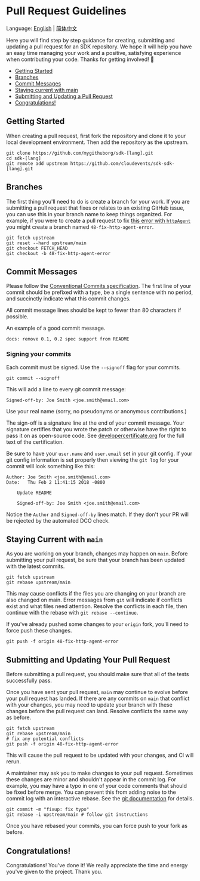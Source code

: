 # Pull Request Guidelines

Language: [English](SDK-PR-guidelines.md) | [简体中文](/docs/languages/zh-CN/SDK-PR-guidelines.md)

<!-- no verify-specs -->

Here you will find step by step guidance for creating, submitting and updating
a pull request for an SDK repository. We hope it will help you have an easy time
managing your work and a positive, satisfying experience when contributing
your code. Thanks for getting involved! :rocket:

- [Getting Started](#getting-started)
- [Branches](#branches)
- [Commit Messages](#commit-messages)
- [Staying current with main](#staying-current-with-main)
- [Submitting and Updating a Pull Request](#submitting-and-updating-your-pull-request)
- [Congratulations!](#congratulations)

## Getting Started

When creating a pull request, first fork the repository and clone it to your
local development environment. Then add the repository as the upstream.

```console
git clone https://github.com/mygithuborg/sdk-[lang].git
cd sdk-[lang]
git remote add upstream https://github.com/cloudevents/sdk-sdk-[lang].git
```

## Branches

The first thing you'll need to do is create a branch for your work.
If you are submitting a pull request that fixes or relates to an existing
GitHub issue, you can use this in your branch name to keep things organized.
For example, if you were to create a pull request to fix
[this error with `httpAgent`](https://github.com/cloudevents/sdk-javascript/issues/48)
you might create a branch named `48-fix-http-agent-error`.

```console
git fetch upstream
git reset --hard upstream/main
git checkout FETCH_HEAD
git checkout -b 48-fix-http-agent-error
```

## Commit Messages

Please follow the
[Conventional Commits specification](https://www.conventionalcommits.org/en/v1.0.0/#summary).
The first line of your commit should be prefixed with a type, be a single
sentence with no period, and succinctly indicate what this commit changes.

All commit message lines should be kept to fewer than 80 characters if possible.

An example of a good commit message.

```log
docs: remove 0.1, 0.2 spec support from README
```

### Signing your commits

Each commit must be signed. Use the `--signoff` flag for your commits.

```console
git commit --signoff
```

This will add a line to every git commit message:

    Signed-off-by: Joe Smith <joe.smith@email.com>

Use your real name (sorry, no pseudonyms or anonymous contributions.)

The sign-off is a signature line at the end of your commit message. Your
signature certifies that you wrote the patch or otherwise have the right to pass
it on as open-source code. See [developercertificate.org](http://developercertificate.org/)
for the full text of the certification.

Be sure to have your `user.name` and `user.email` set in your git config.
If your git config information is set properly then viewing the `git log`
for your commit will look something like this:

```
Author: Joe Smith <joe.smith@email.com>
Date:   Thu Feb 2 11:41:15 2018 -0800

    Update README

    Signed-off-by: Joe Smith <joe.smith@email.com>
```

Notice the `Author` and `Signed-off-by` lines match. If they don't your PR will
be rejected by the automated DCO check.

## Staying Current with `main`

As you are working on your branch, changes may happen on `main`. Before
submitting your pull request, be sure that your branch has been updated
with the latest commits.

```console
git fetch upstream
git rebase upstream/main
```

This may cause conflicts if the files you are changing on your branch are
also changed on main. Error messages from `git` will indicate if conflicts
exist and what files need attention. Resolve the conflicts in each file, then
continue with the rebase with `git rebase --continue`.

If you've already pushed some changes to your `origin` fork, you'll
need to force push these changes.

```console
git push -f origin 48-fix-http-agent-error
```

## Submitting and Updating Your Pull Request

Before submitting a pull request, you should make sure that all of the tests
successfully pass.

Once you have sent your pull request, `main` may continue to evolve
before your pull request has landed. If there are any commits on `main`
that conflict with your changes, you may need to update your branch with
these changes before the pull request can land. Resolve conflicts the same
way as before.

```console
git fetch upstream
git rebase upstream/main
# fix any potential conflicts
git push -f origin 48-fix-http-agent-error
```

This will cause the pull request to be updated with your changes, and
CI will rerun.

A maintainer may ask you to make changes to your pull request. Sometimes these
changes are minor and shouldn't appear in the commit log. For example, you may
have a typo in one of your code comments that should be fixed before merge.
You can prevent this from adding noise to the commit log with an interactive
rebase. See the [git documentation](https://git-scm.com/book/en/v2/Git-Tools-Rewriting-History)
for details.

```console
git commit -m "fixup: fix typo"
git rebase -i upstream/main # follow git instructions
```

Once you have rebased your commits, you can force push to your fork as before.

## Congratulations!

Congratulations! You've done it! We really appreciate the time and energy
you've given to the project. Thank you.
